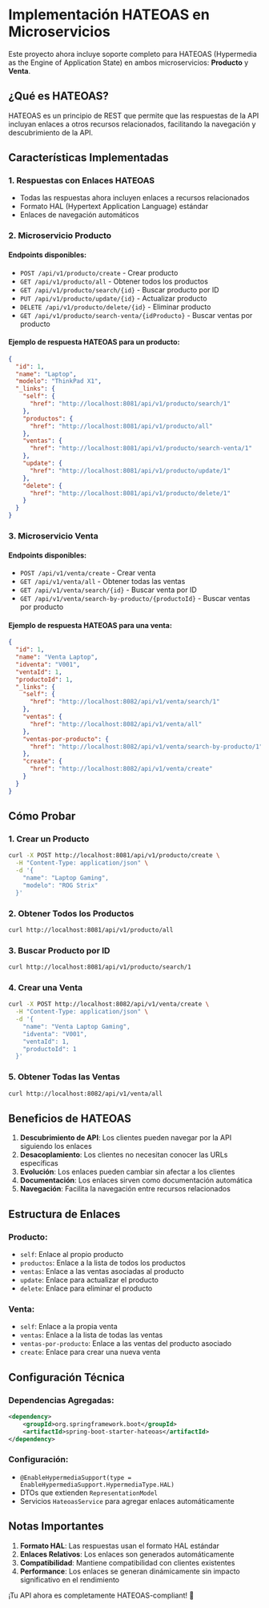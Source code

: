 # Implementación HATEOAS en Microservicios

Este proyecto ahora incluye soporte completo para HATEOAS (Hypermedia as the Engine of Application State) en ambos microservicios: **Producto** y **Venta**.

## ¿Qué es HATEOAS?

HATEOAS es un principio de REST que permite que las respuestas de la API incluyan enlaces a otros recursos relacionados, facilitando la navegación y descubrimiento de la API.

## Características Implementadas

### 1. **Respuestas con Enlaces HATEOAS**
- Todas las respuestas ahora incluyen enlaces a recursos relacionados
- Formato HAL (Hypertext Application Language) estándar
- Enlaces de navegación automáticos

### 2. **Microservicio Producto**

#### Endpoints disponibles:
- `POST /api/v1/producto/create` - Crear producto
- `GET /api/v1/producto/all` - Obtener todos los productos
- `GET /api/v1/producto/search/{id}` - Buscar producto por ID
- `PUT /api/v1/producto/update/{id}` - Actualizar producto
- `DELETE /api/v1/producto/delete/{id}` - Eliminar producto
- `GET /api/v1/producto/search-venta/{idProducto}` - Buscar ventas por producto

#### Ejemplo de respuesta HATEOAS para un producto:
```json
{
  "id": 1,
  "name": "Laptop",
  "modelo": "ThinkPad X1",
  "_links": {
    "self": {
      "href": "http://localhost:8081/api/v1/producto/search/1"
    },
    "productos": {
      "href": "http://localhost:8081/api/v1/producto/all"
    },
    "ventas": {
      "href": "http://localhost:8081/api/v1/producto/search-venta/1"
    },
    "update": {
      "href": "http://localhost:8081/api/v1/producto/update/1"
    },
    "delete": {
      "href": "http://localhost:8081/api/v1/producto/delete/1"
    }
  }
}
```

### 3. **Microservicio Venta**

#### Endpoints disponibles:
- `POST /api/v1/venta/create` - Crear venta
- `GET /api/v1/venta/all` - Obtener todas las ventas
- `GET /api/v1/venta/search/{id}` - Buscar venta por ID
- `GET /api/v1/venta/search-by-producto/{productoId}` - Buscar ventas por producto

#### Ejemplo de respuesta HATEOAS para una venta:
```json
{
  "id": 1,
  "name": "Venta Laptop",
  "idventa": "V001",
  "ventaId": 1,
  "productoId": 1,
  "_links": {
    "self": {
      "href": "http://localhost:8082/api/v1/venta/search/1"
    },
    "ventas": {
      "href": "http://localhost:8082/api/v1/venta/all"
    },
    "ventas-por-producto": {
      "href": "http://localhost:8082/api/v1/venta/search-by-producto/1"
    },
    "create": {
      "href": "http://localhost:8082/api/v1/venta/create"
    }
  }
}
```

## Cómo Probar

### 1. **Crear un Producto**
```bash
curl -X POST http://localhost:8081/api/v1/producto/create \
  -H "Content-Type: application/json" \
  -d '{
    "name": "Laptop Gaming",
    "modelo": "ROG Strix"
  }'
```

### 2. **Obtener Todos los Productos**
```bash
curl http://localhost:8081/api/v1/producto/all
```

### 3. **Buscar Producto por ID**
```bash
curl http://localhost:8081/api/v1/producto/search/1
```

### 4. **Crear una Venta**
```bash
curl -X POST http://localhost:8082/api/v1/venta/create \
  -H "Content-Type: application/json" \
  -d '{
    "name": "Venta Laptop Gaming",
    "idventa": "V001",
    "ventaId": 1,
    "productoId": 1
  }'
```

### 5. **Obtener Todas las Ventas**
```bash
curl http://localhost:8082/api/v1/venta/all
```

## Beneficios de HATEOAS

1. **Descubrimiento de API**: Los clientes pueden navegar por la API siguiendo los enlaces
2. **Desacoplamiento**: Los clientes no necesitan conocer las URLs específicas
3. **Evolución**: Los enlaces pueden cambiar sin afectar a los clientes
4. **Documentación**: Los enlaces sirven como documentación automática
5. **Navegación**: Facilita la navegación entre recursos relacionados

## Estructura de Enlaces

### Producto:
- `self`: Enlace al propio producto
- `productos`: Enlace a la lista de todos los productos
- `ventas`: Enlace a las ventas asociadas al producto
- `update`: Enlace para actualizar el producto
- `delete`: Enlace para eliminar el producto

### Venta:
- `self`: Enlace a la propia venta
- `ventas`: Enlace a la lista de todas las ventas
- `ventas-por-producto`: Enlace a las ventas del producto asociado
- `create`: Enlace para crear una nueva venta

## Configuración Técnica

### Dependencias Agregadas:
```xml
<dependency>
    <groupId>org.springframework.boot</groupId>
    <artifactId>spring-boot-starter-hateoas</artifactId>
</dependency>
```

### Configuración:
- `@EnableHypermediaSupport(type = EnableHypermediaSupport.HypermediaType.HAL)`
- DTOs que extienden `RepresentationModel`
- Servicios `HateoasService` para agregar enlaces automáticamente

## Notas Importantes

1. **Formato HAL**: Las respuestas usan el formato HAL estándar
2. **Enlaces Relativos**: Los enlaces son generados automáticamente
3. **Compatibilidad**: Mantiene compatibilidad con clientes existentes
4. **Performance**: Los enlaces se generan dinámicamente sin impacto significativo en el rendimiento

¡Tu API ahora es completamente HATEOAS-compliant! 🚀 